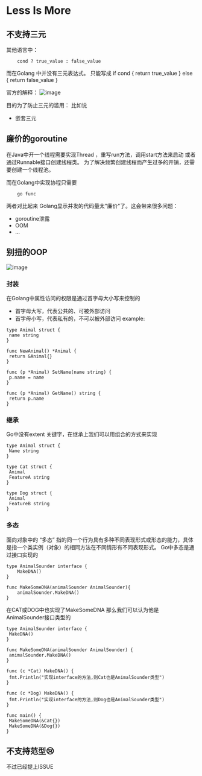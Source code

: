 # Less Is More
## 不支持三元
其他语言中：
```
    cond ? true_value : false_value
```
而在Golang 中并没有三元表达式。
只能写成
if cond {
return true_value
} else {
return false_value
}

官方的解释：
![image](https://mmbiz.qpic.cn/mmbiz_png/KVl0giak5ib4iaLoqX7Cp17TQxQoFTpy8O0gNQ6eO8iawGYcficfzEIfMTZeYexzAxicr0lSxTmx2dapOKjS0iashcmiaw/640?wx_fmt=png&wxfrom=5&wx_lazy=1&wx_co=1)

目的为了防止三元的滥用：
比如说
- 嵌套三元

## 廉价的goroutine
在Java中开一个线程需要实现Thread ，重写run方法，调用start方法来启动 或者 通过Runnable接口创建线程类。
为了解决频繁创建线程而产生过多的开销，还需要创建一个线程池。

而在Golang中实现协程只需要
```
    go func
```

两者对比起来 Golang显示并发的代码量太"廉价"了。这会带来很多问题：
- goroutine泄露
- OOM
- ...

## 别扭的OOP
![image](https://mmbiz.qpic.cn/mmbiz_png/KVl0giak5ib4grz5IlIjYicic3SYiaLsMnN6mXMc53XnzyJqVzibGX7uYWQ2fMzHqXb4hwBsgRB0k1oWdvr5oLicTBB8Q/640?wx_fmt=png&wxfrom=5&wx_lazy=1&wx_co=1)

### 封装
在Golang中属性访问的权限是通过首字母大小写来控制的
- 首字母大写，代表公共的、可被外部访问
- 首字母小写，代表私有的，不可以被外部访问
example:
```
type Animal struct {
 name string
}

func NewAnimal() *Animal {
 return &Animal{}
}

func (p *Animal) SetName(name string) {
 p.name = name
}

func (p *Animal) GetName() string {
 return p.name
}

```
### 继承
Go中没有extent 关键字，在继承上我们可以用组合的方式来实现
```
type Animal struct {
 Name string
}

type Cat struct {
 Animal
 FeatureA string
}

type Dog struct {
 Animal
 FeatureB string
}

```

### 多态
面向对象中的 “多态” 指的同一个行为具有多种不同表现形式或形态的能力，具体是指一个类实例（对象）的相同方法在不同情形有不同表现形式。
Go中多态是通过接口实现的
```
type AnimalSounder interface {
    MakeDNA()
}

func MakeSomeDNA(animalSounder AnimalSounder){
    animalSounder.MakeDNA()
}

```

在CAT或DOG中也实现了MakeSomeDNA 那么我们可以认为他是AnimalSounder接口类型的
```
type AnimalSounder interface {
 MakeDNA()
}

func MakeSomeDNA(animalSounder AnimalSounder) {
 animalSounder.MakeDNA()
}

func (c *Cat) MakeDNA() {
 fmt.Println("实现interface的方法,则Cat也是AnimalSounder类型")
}

func (c *Dog) MakeDNA() {
 fmt.Println("实现interface的方法,则Dog也是AnimalSounder类型")
}

func main() {
 MakeSomeDNA(&Cat{})
 MakeSomeDNA(&Dog{})
}
```


## 不支持范型😢
不过已经提上ISSUE



